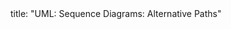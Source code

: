<frontmatter>
title: "UML: Sequence Diagrams: Alternative Paths"
</frontmatter>

<include src="unit-inPage-asFlat.md" boilerplate />
